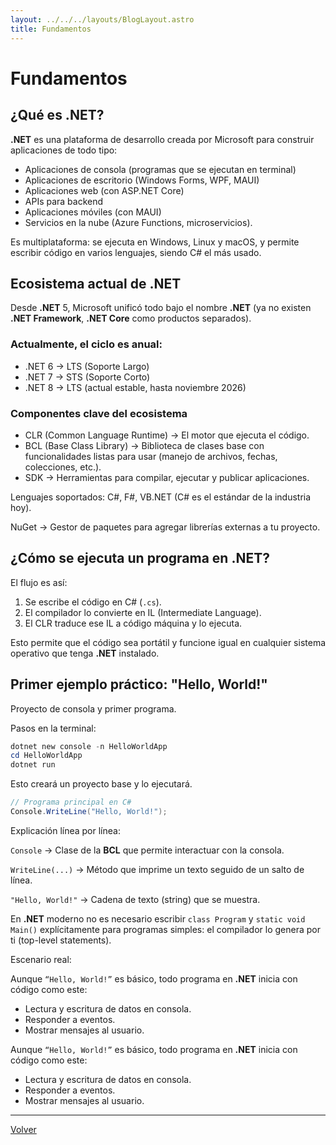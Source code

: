 ```yaml
---
layout: ../../../layouts/BlogLayout.astro
title: Fundamentos
---
```


# Fundamentos

## ¿Qué es .NET?

**.NET** es una plataforma de desarrollo creada por Microsoft para construir aplicaciones de todo tipo:

- Aplicaciones de consola (programas que se ejecutan en terminal)
- Aplicaciones de escritorio (Windows Forms, WPF, MAUI)
- Aplicaciones web (con ASP.NET Core)
- APIs para backend
- Aplicaciones móviles (con MAUI)
- Servicios en la nube (Azure Functions, microservicios).

Es multiplataforma: se ejecuta en Windows, Linux y macOS, y permite escribir código en varios lenguajes, siendo C# el más usado.

## Ecosistema actual de .NET

Desde **.NET** 5, Microsoft unificó todo bajo el nombre **.NET** (ya no existen **.NET Framework**, **.NET Core** como productos separados).

### Actualmente, el ciclo es anual:

- .NET 6 → LTS (Soporte Largo)
- .NET 7 → STS (Soporte Corto)
- .NET 8 → LTS (actual estable, hasta noviembre 2026)

### Componentes clave del ecosistema

- CLR (Common Language Runtime) → El motor que ejecuta el código.
- BCL (Base Class Library) → Biblioteca de clases base con funcionalidades listas para usar (manejo de archivos, fechas, colecciones, etc.).
- SDK → Herramientas para compilar, ejecutar y publicar aplicaciones.

Lenguajes soportados: C#, F#, VB.NET (C# es el estándar de la industria hoy).

NuGet → Gestor de paquetes para agregar librerías externas a tu proyecto.

## ¿Cómo se ejecuta un programa en .NET?

El flujo es así:

1. Se escribe el código en C# (`.cs`).
2. El compilador lo convierte en IL (Intermediate Language).
3. El CLR traduce ese IL a código máquina y lo ejecuta.

Esto permite que el código sea portátil y funcione igual en cualquier sistema operativo que tenga **.NET** instalado.

## Primer ejemplo práctico: "Hello, World!"

Proyecto de consola y primer programa.

Pasos en la terminal:

```powershell
dotnet new console -n HelloWorldApp
cd HelloWorldApp
dotnet run
```

Esto creará un proyecto base y lo ejecutará.

```csharp
// Programa principal en C#
Console.WriteLine("Hello, World!");
```

Explicación línea por línea:

`Console` → Clase de la **BCL** que permite interactuar con la consola.

`WriteLine(...)` → Método que imprime un texto seguido de un salto de línea.

`"Hello, World!"` → Cadena de texto (string) que se muestra.

En **.NET** moderno no es necesario escribir `class Program` y `static void Main()` explícitamente para programas simples: el compilador lo genera por ti (top-level statements).

Escenario real:

Aunque `“Hello, World!”` es básico, todo programa en **.NET** inicia con código como este:

- Lectura y escritura de datos en consola.
- Responder a eventos.
- Mostrar mensajes al usuario.

Aunque `“Hello, World!”` es básico, todo programa en **.NET** inicia con código como este:

- Lectura y escritura de datos en consola.
- Responder a eventos.
- Mostrar mensajes al usuario.

<hr>

<p class="link-back-container">
  <a class="link-back" href="/blog/net">Volver</a>
</p>

<style>
  .link-documentation:hover {
    color: #00ff00;
  }
</style>
